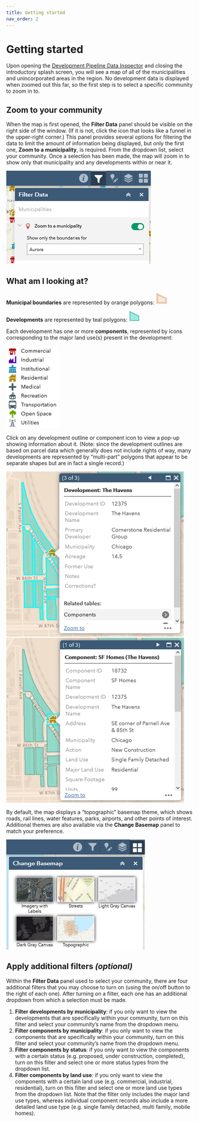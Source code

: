 ```yaml
---
title: Getting started
nav_order: 2
---
```


# Getting started

Upon opening the [Development Pipeline Data Inspector](https://cmapgis.maps.arcgis.com/apps/webappviewer/index.html?id=c5566f8d5db34d8da9c1cd839ce13d28) and closing the introductory splash screen, you will see a map of all of the municipalities and unincorporated areas in the region. No development data is displayed when zoomed out this far, so the first step is to select a specific community to zoom in to.

## Zoom to your community

When the map is first opened, the **Filter Data** panel should be visible on the right side of the window. (If it is not, click the icon that looks like a funnel in the upper-right corner.) This panel provides several options for filtering the data to limit the amount of information being displayed, but only the first one, **Zoom to a municipality**, is required. From the dropdown list, select your community. Once a selection has been made, the map will zoom in to show only that municipality and any developments within or near it.

![](.\img\filter-data.png)

## What am I looking at?

**Municipal boundaries** are represented by orange polygons: ![](.\img\municipality-symbology.png)

**Developments** are represented by teal polygons: ![](.\img\development-symbology.png)

Each development has one or more **components**, represented by icons corresponding to the major land use(s) present in the development:

 ![](.\img\component-symbology.png)

Click on any development outline or component icon to view a pop-up showing information about it. (Note: since the development outlines are based on parcel data which generally does not include rights of way, many developments are represented by “multi-part” polygons that appear to be separate shapes but are in fact a single record.)

![](.\img\development-popup.png)![](.\img\component-popup.png)

By default, the map displays a “topographic” basemap theme, which shows roads, rail lines, water features, parks, airports, and other points of interest. Additional themes are also available via the **Change Basemap** panel to match your preference.

![](./img/change-basemap.png)

## Apply additional filters *(optional)*

Within the **Filter Data** panel used to select your community, there are four additional filters that you may choose to turn on (using the on/off button to the right of each one). After turning on a filter, each one has an additional dropdown from which a selection must be made.

1. **Filter developments by municipality**: if you only want to view the developments that are specifically within your community, turn on this filter and select your community’s name from the dropdown menu.
1. **Filter components by municipality**: if you only want to view the components that are specifically within your community, turn on this filter and select your community’s name from the dropdown menu.
1. **Filter components by status**: if you only want to view the components with a certain status (e.g. proposed, under construction, completed), turn on this filter and select one or more status types from the dropdown list.
1. **Filter components by land use**: if you only want to view the components with a certain land use (e.g. commercial, industrial, residential), turn on this filter and select one or more land use types from the dropdown list. Note that the filter only includes the major land use types, whereas individual component records also include a more detailed land use type (e.g. single family detached, multi family, mobile homes).


